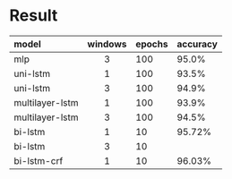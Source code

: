 # Result

| model   | windows |epochs|accuracy|
| :------ | :---------:  |------|------|
|mlp|3|100|95.0%|
|uni-lstm|1|100|93.5%|
|uni-lstm|3|100|94.9%|
|multilayer-lstm|1|100|93.9%|
|multilayer-lstm|3|100|94.5%|
|bi-lstm|1|10|95.72%|
|bi-lstm|3|10| |  | |
|bi-lstm-crf|1|10|96.03%|
